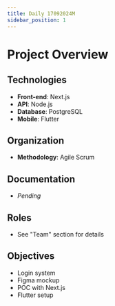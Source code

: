 ```yaml
---
title: Daily 17092024M
sidebar_position: 1
---
```


# Project Overview

## Technologies

- **Front-end**: Next.js
- **API**: Node.js
- **Database**: PostgreSQL
- **Mobile**: Flutter

## Organization

- **Methodology**: Agile Scrum

## Documentation

- *Pending*

## Roles

- See "Team" section for details

## Objectives

- Login system
- Figma mockup
- POC with Next.js
- Flutter setup